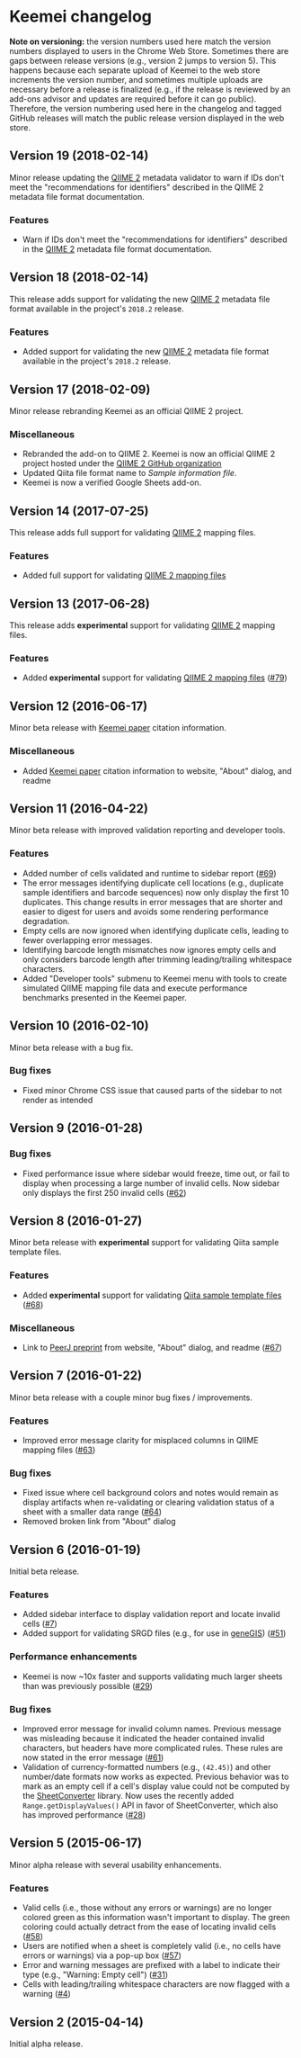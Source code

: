 # Keemei changelog

**Note on versioning:** the version numbers used here match the version numbers displayed to users in the Chrome Web Store. Sometimes there are gaps between release versions (e.g., version 2 jumps to version 5). This happens because each separate upload of Keemei to the web store increments the version number, and sometimes multiple uploads are necessary before a release is finalized (e.g., if the release is reviewed by an add-ons advisor and updates are required before it can go public). Therefore, the version numbering used here in the changelog and tagged GitHub releases will match the public release version displayed in the web store.

## Version 19 (2018-02-14)

Minor release updating the [QIIME 2](https://qiime2.org) metadata validator to warn if IDs don't meet the "recommendations for identifiers" described in the QIIME 2 metadata file format documentation.

### Features
* Warn if IDs don't meet the "recommendations for identifiers" described in the [QIIME 2](https://qiime2.org) metadata file format documentation.

## Version 18 (2018-02-14)

This release adds support for validating the new [QIIME 2](https://qiime2.org) metadata file format available in the project's `2018.2` release.

### Features
* Added support for validating the new [QIIME 2](https://qiime2.org) metadata file format available in the project's `2018.2` release.

## Version 17 (2018-02-09)

Minor release rebranding Keemei as an official QIIME 2 project.

### Miscellaneous
* Rebranded the add-on to QIIME 2. Keemei is now an official QIIME 2 project hosted under the [QIIME 2 GitHub organization](https://github.com/qiime2/)
* Updated Qiita file format name to *Sample information file*.
* Keemei is now a verified Google Sheets add-on.

## Version 14 (2017-07-25)

This release adds full support for validating [QIIME 2](https://qiime2.org) mapping files.

### Features
* Added full support for validating [QIIME 2 mapping files](https://docs.qiime2.org/2017.7/tutorials/metadata/#metadata-from-a-text-file)

## Version 13 (2017-06-28)

This release adds **experimental** support for validating [QIIME 2](https://qiime2.org) mapping files.

### Features
* Added **experimental** support for validating [QIIME 2 mapping files](https://docs.qiime2.org/2017.6/tutorials/metadata/#metadata-from-a-text-file) ([#79](https://github.com/biocore/Keemei/issues/79))

## Version 12 (2016-06-17)

Minor beta release with [Keemei paper](http://dx.doi.org/10.1186/s13742-016-0133-6) citation information.

### Miscellaneous
* Added [Keemei paper](http://dx.doi.org/10.1186/s13742-016-0133-6) citation information to website, "About" dialog, and readme

## Version 11 (2016-04-22)

Minor beta release with improved validation reporting and developer tools.

### Features
* Added number of cells validated and runtime to sidebar report ([#69](https://github.com/biocore/Keemei/issues/69))
* The error messages identifying duplicate cell locations (e.g., duplicate sample identifiers and barcode sequences) now only display the first 10 duplicates. This change results in error messages that are shorter and easier to digest for users and avoids some rendering performance degradation.
* Empty cells are now ignored when identifying duplicate cells, leading to fewer overlapping error messages.
* Identifying barcode length mismatches now ignores empty cells and only considers barcode length after trimming leading/trailing whitespace characters.
* Added "Developer tools" submenu to Keemei menu with tools to create simulated QIIME mapping file data and execute performance benchmarks presented in the Keemei paper.

## Version 10 (2016-02-10)

Minor beta release with a bug fix.

### Bug fixes
* Fixed minor Chrome CSS issue that caused parts of the sidebar to not render as intended

## Version 9 (2016-01-28)

### Bug fixes
* Fixed performance issue where sidebar would freeze, time out, or fail to display when processing a large number of invalid cells. Now sidebar only displays the first 250 invalid cells ([#62](https://github.com/biocore/Keemei/issues/62))

## Version 8 (2016-01-27)

Minor beta release with **experimental** support for validating Qiita sample template files.

### Features
* Added **experimental** support for validating [Qiita sample template files](https://qiita.ucsd.edu/static/doc/html/tutorials/prepare-templates.html#sample-template) ([#68](https://github.com/biocore/Keemei/issues/68))

### Miscellaneous
* Link to [PeerJ preprint](https://peerj.com/preprints/1670/) from website, "About" dialog, and readme ([#67](https://github.com/biocore/Keemei/issues/67))

## Version 7 (2016-01-22)

Minor beta release with a couple minor bug fixes / improvements.

### Features
* Improved error message clarity for misplaced columns in QIIME mapping files ([#63](https://github.com/biocore/Keemei/issues/63))

### Bug fixes
* Fixed issue where cell background colors and notes would remain as display artifacts when re-validating or clearing validation status of a sheet with a smaller data range ([#64](https://github.com/biocore/Keemei/issues/64))
* Removed broken link from "About" dialog

## Version 6 (2016-01-19)

Initial beta release.

### Features
* Added sidebar interface to display validation report and locate invalid cells ([#7](https://github.com/biocore/Keemei/issues/7))
* Added support for validating SRGD files (e.g., for use in [geneGIS](http://genegis.org/)) ([#51](https://github.com/biocore/Keemei/issues/51))

### Performance enhancements
* Keemei is now ~10x faster and supports validating much larger sheets than was previously possible ([#29](https://github.com/biocore/Keemei/issues/29))

### Bug fixes
* Improved error message for invalid column names. Previous message was misleading because it indicated the header contained invalid characters, but headers have more complicated rules. These rules are now stated in the error message ([#61](https://github.com/biocore/Keemei/issues/61))
* Validation of currency-formatted numbers (e.g., `(42.45)`) and other number/date formats now works as expected. Previous behavior was to mark as an empty cell if a cell's display value could not be computed by the [SheetConverter](https://sites.google.com/site/scriptsexamples/custom-methods/sheetconverter) library. Now uses the recently added `Range.getDisplayValues()` API in favor of SheetConverter, which also has improved performance ([#28](https://github.com/biocore/Keemei/issues/28))

## Version 5 (2015-06-17)

Minor alpha release with several usability enhancements.

### Features
* Valid cells (i.e., those without any errors or warnings) are no longer colored green as this information wasn't important to display. The green coloring could actually detract from the ease of locating invalid cells ([#58](https://github.com/biocore/Keemei/issues/58))
* Users are notified when a sheet is completely valid (i.e., no cells have errors or warnings) via a pop-up box ([#57](https://github.com/biocore/Keemei/issues/57))
* Error and warning messages are prefixed with a label to indicate their type (e.g., "Warning: Empty cell") ([#31](https://github.com/biocore/Keemei/issues/31))
* Cells with leading/trailing whitespace characters are now flagged with a warning ([#4](https://github.com/biocore/Keemei/issues/4))

## Version 2 (2015-04-14)
Initial alpha release.
